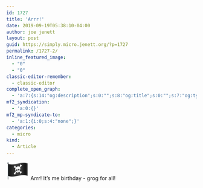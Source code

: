 ```yaml
---
id: 1727
title: 'Arrr!'
date: 2019-09-19T05:38:10-04:00
author: joe jenett
layout: post
guid: https://simply.micro.jenett.org/?p=1727
permalink: /1727-2/
inline_featured_image:
  - "0"
  - "0"
classic-editor-remember:
  - classic-editor
complete_open_graph:
  - 'a:7:{s:14:"og:description";s:0:"";s:8:"og:title";s:0:"";s:7:"og:type";s:0:"";s:12:"twitter:card";s:7:"summary";s:15:"twitter:creator";s:0:"";s:19:"twitter:description";s:0:"";s:8:"og:image";s:0:"";}'
mf2_syndication:
  - 'a:0:{}'
mf2_mp-syndicate-to:
  - 'a:1:{i:0;s:4:"none";}'
categories:
  - micro
kind:
  - Article
---
```

<img class="size-full wp-image-1726" src="../wp-content/uploads/2020/06/pd.png" alt="" width="60" />  
Arrr! It’s me birthday - grog for all!